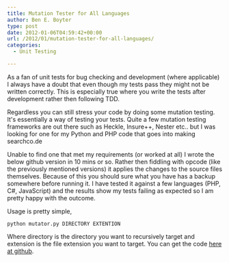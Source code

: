 ```yaml
---
title: Mutation Tester for All Languages
author: Ben E. Boyter
type: post
date: 2012-01-06T04:59:42+00:00
url: /2012/01/mutation-tester-for-all-languages/
categories:
  - Unit Testing

---
```

As a fan of unit tests for bug checking and development (where applicable) I always have a doubt that even though my tests pass they might not be written correctly. This is especially true where you write the tests after development rather then following TDD.

Regardless you can still stress your code by doing some mutation testing. It's essentially a way of testing your tests. Quite a few mutation testing frameworks are out there such as Heckle, Insure++, Nester etc.. but I was looking for one for my Python and PHP code that goes into making searchco.de

Unable to find one that met my requirements (or worked at all) I wrote the below github version in 10 mins or so. Rather then fiddling with opcode (like the previously mentioned versions) it applies the changes to the source files themselves. Because of this you should sure what you have has a backup somewhere before running it. I have tested it against a few languages (PHP, C#, JavaScript) and the results show my tests failing as expected so I am pretty happy with the outcome.

Usage is pretty simple,

    python mutator.py DIRECTORY EXTENTION

Where directory is the directory you want to recursively target and extension is the file extension you want to target. You can get the code [here at github][1].

 [1]: https://github.com/boyter/Mutator/